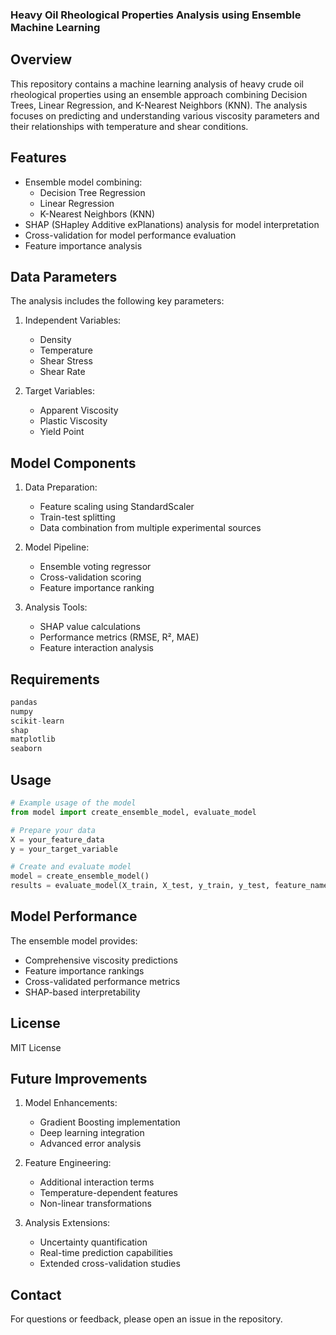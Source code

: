 ### Heavy Oil Rheological Properties Analysis using Ensemble Machine Learning

## Overview
This repository contains a machine learning analysis of heavy crude oil rheological properties using an ensemble approach combining Decision Trees, Linear Regression, and K-Nearest Neighbors (KNN). The analysis focuses on predicting and understanding various viscosity parameters and their relationships with temperature and shear conditions.

## Features
- Ensemble model combining:
  - Decision Tree Regression
  - Linear Regression
  - K-Nearest Neighbors (KNN)
- SHAP (SHapley Additive exPlanations) analysis for model interpretation
- Cross-validation for model performance evaluation
- Feature importance analysis

## Data Parameters
The analysis includes the following key parameters:
1. Independent Variables:
   - Density
   - Temperature
   - Shear Stress
   - Shear Rate

2. Target Variables:
   - Apparent Viscosity
   - Plastic Viscosity
   - Yield Point

## Model Components
1. Data Preparation:
   - Feature scaling using StandardScaler
   - Train-test splitting
   - Data combination from multiple experimental sources

2. Model Pipeline:
   - Ensemble voting regressor
   - Cross-validation scoring
   - Feature importance ranking

3. Analysis Tools:
   - SHAP value calculations
   - Performance metrics (RMSE, R², MAE)
   - Feature interaction analysis

## Requirements
```python
pandas
numpy
scikit-learn
shap
matplotlib
seaborn
```

## Usage
```python
# Example usage of the model
from model import create_ensemble_model, evaluate_model

# Prepare your data
X = your_feature_data
y = your_target_variable

# Create and evaluate model
model = create_ensemble_model()
results = evaluate_model(X_train, X_test, y_train, y_test, feature_names, target_name)
```

## Model Performance
The ensemble model provides:
- Comprehensive viscosity predictions
- Feature importance rankings
- Cross-validated performance metrics
- SHAP-based interpretability

## License
MIT License

## Future Improvements
1. Model Enhancements:
   - Gradient Boosting implementation
   - Deep learning integration
   - Advanced error analysis

2. Feature Engineering:
   - Additional interaction terms
   - Temperature-dependent features
   - Non-linear transformations

3. Analysis Extensions:
   - Uncertainty quantification
   - Real-time prediction capabilities
   - Extended cross-validation studies

## Contact
For questions or feedback, please open an issue in the repository.